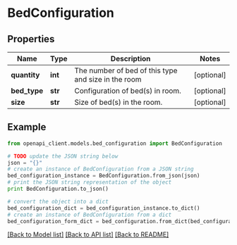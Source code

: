 # BedConfiguration


## Properties
Name | Type | Description | Notes
------------ | ------------- | ------------- | -------------
**quantity** | **int** | The number of bed of this type and size in the room | [optional] 
**bed_type** | **str** | Configuration of bed(s) in room. | [optional] 
**size** | **str** | Size of bed(s) in the room. | [optional] 

## Example

```python
from openapi_client.models.bed_configuration import BedConfiguration

# TODO update the JSON string below
json = "{}"
# create an instance of BedConfiguration from a JSON string
bed_configuration_instance = BedConfiguration.from_json(json)
# print the JSON string representation of the object
print BedConfiguration.to_json()

# convert the object into a dict
bed_configuration_dict = bed_configuration_instance.to_dict()
# create an instance of BedConfiguration from a dict
bed_configuration_form_dict = bed_configuration.from_dict(bed_configuration_dict)
```
[[Back to Model list]](../README.md#documentation-for-models) [[Back to API list]](../README.md#documentation-for-api-endpoints) [[Back to README]](../README.md)


